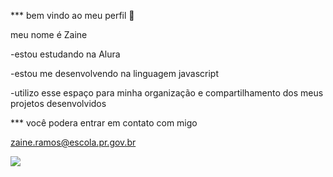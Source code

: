 *** bem vindo ao meu perfil 💙

meu nome é Zaine

-estou estudando na Alura

-estou me desenvolvendo na linguagem javascript

-utilizo esse espaço para minha organização e compartilhamento dos meus projetos desenvolvidos

*** você podera entrar em contato com migo

zaine.ramos@escola.pr.gov.br

![](https://media.tenor.com/GeZQuGDMxZEAAAAC/macromatical-rhinoverse.gif)
